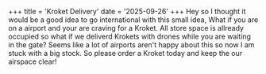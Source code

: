 +++
title = 'Kroket Delivery'
date = '2025-09-26'
+++
Hey so I thought it would be a good idea to go international with this small idea, What if you are on a airport and your are craving for a Kroket. All store space is allready occupied so what if we deliverd Krokets with drones while you are waiting in the gate? Seems like a lot of airports aren't happy about this so now I am stuck with a big stock. So please order a Kroket today and keep the our airspace clear!

